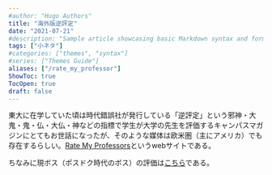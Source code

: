 ```yaml
---
#author: "Hugo Authors"
title: "海外版逆評定"
date: "2021-07-21"
#description: "Sample article showcasing basic Markdown syntax and formatting for HTML elements."
tags: ["小ネタ"]
#categories: ["themes", "syntax"]
#series: ["Themes Guide"]
aliases: ["/rate_my_professor"]
ShowToc: true
TocOpen: true
draft: false
---
```



東大に在学していた頃は時代錯誤社が発行している「逆評定」という邪神・大鬼・鬼・仏・大仏・神などの指標で学生が大学の先生を評価するキャンパスマガジンにとてもお世話になったが、そのような媒体は欧米圏（主にアメリカ）でも存在するらしい。[Rate My Professors](https://www.ratemyprofessors.com/)というwebサイトである。

ちなみに現ボス（ポスドク時代のボス）の評価は[こちら](https://www.ratemyprofessors.com/ShowRatings.jsp?tid=2465042)である。
